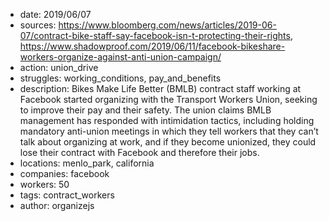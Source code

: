 - date: 2019/06/07
- sources: https://www.bloomberg.com/news/articles/2019-06-07/contract-bike-staff-say-facebook-isn-t-protecting-their-rights, https://www.shadowproof.com/2019/06/11/facebook-bikeshare-workers-organize-against-anti-union-campaign/
- action: union_drive
- struggles: working_conditions, pay_and_benefits
- description: Bikes Make Life Better (BMLB) contract staff working at Facebook started organizing with the Transport Workers Union, seeking to improve their pay and their safety. The union claims BMLB management has responded with intimidation tactics, including holding mandatory anti-union meetings in which they tell workers that they can’t talk about organizing at work, and if they become unionized, they could lose their contract with Facebook and therefore their jobs.
- locations: menlo_park, california
- companies: facebook
- workers: 50
- tags: contract_workers
- author: organizejs
